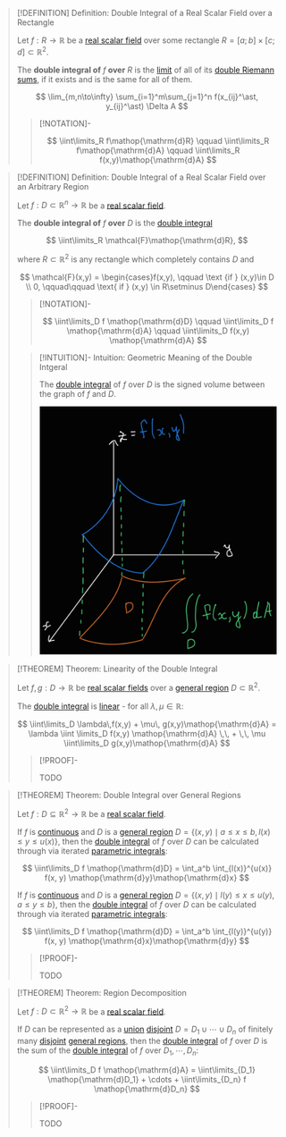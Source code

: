 >[!DEFINITION] Definition: Double Integral of a Real Scalar Field over a Rectangle
>
>Let $f: R \to \mathbb{R}$ be a [real scalar field](../Real%20Scalar%20Field.md) over some rectangle $R = [a;b] \times [c;d] \subset \mathbb{R}^2$.
>
>The **double integral of** $f$ **over** $R$ is the [limit](../../../Real%20Functions/Limits%20of%20Functions/Limit%20of%20a%20Real%20Function.md) of all of its [double Riemann sums](Double%20Riemann%20Sum.md), if it exists and is the same for all of them.
>
>$$
>\lim_{m,n\to\infty} \sum_{i=1}^m\sum_{j=1}^n f(x_{ij}^\ast, y_{ij}^\ast) \Delta A
>$$
>
>>[!NOTATION]-
>>
>>$$
>>\iint\limits_R f\mathop{\mathrm{d}R} \qquad \iint\limits_R f\mathop{\mathrm{d}A} \qquad \iint\limits_R f(x,y)\mathop{\mathrm{d}A}
>>$$
>>
>

>[!DEFINITION] Definition: Double Integral of a Real Scalar Field over an Arbitrary Region
>
>Let $f: D \subset \mathbb{R}^n \to \mathbb{R}$ be a [real scalar field](../Real%20Scalar%20Field.md).
>
>The **double integral of** $f$ **over** $D$ is the [double integral](Double%20Integral%20of%20a%20Real%20Scalar%20Field.md)
>
>$$
>\iint\limits_R \mathcal{F}\mathop{\mathrm{d}R},
>$$
>
>where $R \subset \mathbb{R}^2$ is any rectangle which completely contains $D$ and 
>
>$$
>\mathcal{F}(x,y) = \begin{cases}f(x,y), \qquad \text {if } (x,y)\in D \\ 0, \qquad\qquad \text{ if } (x,y) \in R\setminus D\end{cases}
>$$
>
>>[!NOTATION]-
>>
>>$$
>>\iint\limits_D f \mathop{\mathrm{d}D} \qquad \iint\limits_D f \mathop{\mathrm{d}A} \qquad \iint\limits_D f(x,y) \mathop{\mathrm{d}A}
>>$$
>>
>
>>[!INTUITION]- Intuition: Geometric Meaning of the Double Intgeral
>>
>>The [double integral](Double%20Integral%20of%20a%20Real%20Scalar%20Field.md) of $f$ over $D$ is the signed volume between the graph of $f$ and $D$.
>>
>>![](Resources/Geometric%20Meaning%20of%20the%20Double%20Integral.png)
>>
>

>[!THEOREM] Theorem: Linearity of the Double Integral
>
>Let $f,g: D\to\mathbb{R}$ be [real scalar fields](../Real%20Scalar%20Field.md) over a [general region](../../../../../Geometry/General%20Regions%20in%202D.md) $D \subset \mathbb{R}^2$.
>
>The [double integral](Double%20Integral%20of%20a%20Real%20Scalar%20Field.md) is [linear](../../../../../Algebra/Linear%20Algebra/Linear%20Transformations/Linear%20Transformation.md) - for all $\lambda,\mu\in\mathbb{R}$:
>
>$$
>\iint\limits_D \lambda\,f(x,y) + \mu\, g(x,y)\mathop{\mathrm{d}A} = \lambda \iint \limits_D f(x,y) \mathop{\mathrm{d}A} \,\, + \,\, \mu \iint\limits_D g(x,y)\mathop{\mathrm{d}A}
>$$
>
>>[!PROOF]-
>>
>>TODO
>>
>

>[!THEOREM] Theorem: Double Integral over General Regions
>
>Let $f: D\subseteq\mathbb{R}^2 \to\mathbb{R}$ be a [real scalar field](../Real%20Scalar%20Field.md).
>
>If $f$ is [continuous](../Continuity%20of%20Real%20Scalar%20Fields.md) and $D$ is a [general region](../../../../../Geometry/General%20Regions%20in%202D.md) $D = \{(x,y)\mid a\le x \le b, l(x) \le y \le u(x)\}$, then the [double integral](Double%20Integral%20of%20a%20Real%20Scalar%20Field.md) of $f$ over $D$ can be calculated through via iterated [parametric integrals](Parametric%20Integrals.md):
>
>$$
>\iint\limits_D f \mathop{\mathrm{d}D} = \int_a^b \int_{l(x)}^{u(x)} f(x, y) \mathop{\mathrm{d}y}\mathop{\mathrm{d}x}
>$$
>
>If $f$ is [continuous](../Continuity%20of%20Real%20Scalar%20Fields.md) and $D$ is a [general region](../../../../../Geometry/General%20Regions%20in%202D.md) $D = \{(x,y)\mid l(y)\le x \le u(y), a \le y \le b\}$, then the [double integral](Double%20Integral%20of%20a%20Real%20Scalar%20Field.md) of $f$ over $D$ can be calculated through via iterated [parametric integrals](Parametric%20Integrals.md):
>
>$$
>\iint\limits_D f \mathop{\mathrm{d}D} = \int_a^b \int_{l(y)}^{u(y)} f(x, y) \mathop{\mathrm{d}x}\mathop{\mathrm{d}y}
>$$
>
>>[!PROOF]-
>>
>>TODO
>>
>

>[!THEOREM] Theorem: Region Decomposition
>
>Let $f: D \subset \mathbb{R}^2 \to\mathbb{R}$ be a [real scalar field](../Real%20Scalar%20Field.md).
>
>If $D$ can be represented as a [union](../../../../../Set%20Theory/Operations%20with%20Sets/Union.md) [disjoint](../../../../../Set%20Theory/Disjoint%20Sets.md) $D = D_1\cup\cdots\cup D_n$ of finitely many [disjoint](../../../../../Set%20Theory/Disjoint%20Sets.md) [general regions](../../../../../Geometry/General%20Regions%20in%202D.md), then the [double integral](Double%20Integral%20of%20a%20Real%20Scalar%20Field.md) of $f$ over $D$ is the sum of the [double integral](Double%20Integral%20of%20a%20Real%20Scalar%20Field.md) of $f$ over $D_1,\cdots, D_n$:
>
>$$
>\iint\limits_D f \mathop{\mathrm{d}A} = \iint\limits_{D_1} \mathop{\mathrm{d}D_1} + \cdots + \iint\limits_{D_n} f \mathop{\mathrm{d}D_n}
>$$
>
>>[!PROOF]-
>>
>>TODO
>>
>
